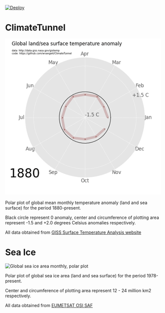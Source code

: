 [![Deploy](https://github.com/wvangeit/ClimateTunnel/actions/workflows/deploy_plot.yml/badge.svg)](https://github.com/wvangeit/ClimateTunnel/actions/workflows/deploy_plot.yml)

# ClimateTunnel

![Global-mean monthly temperature anomaly, polar plot](https://github.com/wvangeit/ClimateTunnel/blob/gh-pages/climate.gif)

Polar plot of global mean monthly temperature anomaly (land and sea surface) for the period 1880-present.

Black circle represent 0 anomaly, center and circumference of plotting area represent -1.5 and +2.0 degrees Celsius anomalies respectively.

All data obtained from [GISS Surface Temperature Analysis website](http://data.giss.nasa.gov/gistemp/)

# Sea Ice

![Global sea ice area monthly, polar plot](https://wvangeit.github.io/ClimateTunnel/seaice.gif)

Polar plot of global sea ice area (land and sea surface) for the period 1978-present.

Center and circumference of plotting area represent 12 - 24 million km2 respectively.

All data obtained from [EUMETSAT OSI SAF](https://thredds.met.no/thredds/osisaf/osisaf_seaiceindex.html)

<!--
# Co2Tunnel

![Global-mean monthly CO2, polar plot](https://wvangeit.github.io/ClimateTunnel/co2.gif)

Polar plot of global mean monthly CO2 dry air mole fraction in ppm for the period 1980-present.

Center and circumference of plotting area represent 320 and 420 ppm respectively.

All data obtained from [NOAA Earth System Research Laboratory](https://www.esrl.noaa.gov/gmd/ccgg/trends/global.html)


All data obtained from [ArctischePinguin](https://sites.google.com/site/arctischepinguin/home), [raw file](https://sites.google.com/site/arctischepinguin/home/sea-ice-extent-area/data/nsidc_global_nt_final_and_nrt.txt.gz)
-->
